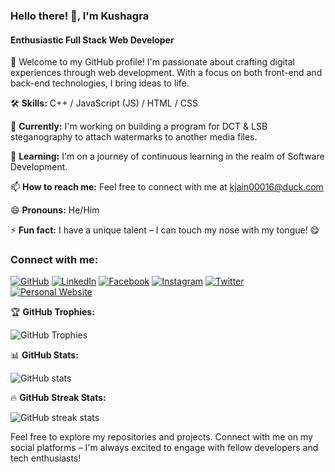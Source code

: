 ### Hello there! 👋, I'm Kushagra
#### Enthusiastic Full Stack Web Developer

🚀 Welcome to my GitHub profile! I'm passionate about crafting digital experiences through web development. With a focus on both front-end and back-end technologies, I bring ideas to life.

🛠️ **Skills:** C++ / JavaScript (JS) / HTML / CSS

🔭 **Currently:** I'm working on building a program for DCT & LSB steganography to attach watermarks to another media files.

🌱 **Learning:** I'm on a journey of continuous learning in the realm of Software Development.

📫 **How to reach me:** Feel free to connect with me at kjain00016@duck.com

😄 **Pronouns:** He/Him

⚡ **Fun fact:** I have a unique talent – I can touch my nose with my tongue! 😋

### Connect with me:

[![GitHub](https://img.shields.io/badge/-GitHub-181717?style=flat-square&logo=github&logoColor=white)](https://github.com/kushagrajain16)
[![LinkedIn](https://img.shields.io/badge/-LinkedIn-0A66C2?style=flat-square&logo=linkedin&logoColor=white)](https://www.linkedin.com/in/kushagrajain16/)
[![Facebook](https://img.shields.io/badge/-Facebook-1877F2?style=flat-square&logo=facebook&logoColor=white)](https://www.facebook.com/KushagraJ16)
[![Instagram](https://img.shields.io/badge/-Instagram-E4405F?style=flat-square&logo=instagram&logoColor=white)](https://www.instagram.com/kushagrajain_16/)
[![Twitter](https://img.shields.io/badge/-Twitter-1DA1F2?style=flat-square&logo=twitter&logoColor=white)](https://twitter.com/kushagrajain_16)
[![Personal Website](https://img.shields.io/badge/-Personal%20Website-663399?style=flat-square&logoColor=white&logo=vercel)](https://itskj.vercel.app)



🏆 **GitHub Trophies:**

![GitHub Trophies](https://github-profile-trophy.vercel.app/?username=kushagrajain16)

📊 **GitHub Stats:**

![GitHub stats](https://github-readme-stats.vercel.app/api?username=kushagrajain16&show_icons=true)

🔥 **GitHub Streak Stats:**

![GitHub streak stats](https://streak-stats.demolab.com/?user=kushagrajain16)


Feel free to explore my repositories and projects. Connect with me on my social platforms – I'm always excited to engage with fellow developers and tech enthusiasts!
